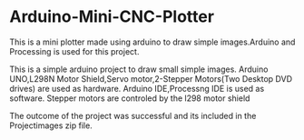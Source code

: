 # Arduino-Mini-CNC-Plotter
This is a mini plotter made using arduino to draw simple images.Arduino and Processing is used for this project.

This is a simple arduino project to draw small simple images.
Arduino UNO,L298N Motor Shield,Servo motor,2-Stepper Motors(Two Desktop DVD drives) are used as hardware.
Arduino IDE,Processng IDE is used as software.
Stepper motors are controled by the l298 motor shield


The outcome of the project was successful and its included in the Projectimages zip file.

